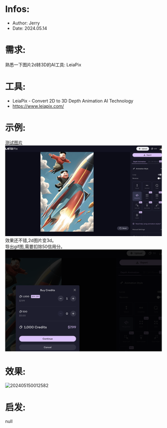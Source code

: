 # Infos:

- Author: Jerry
- Date: 2024.05.14

# 需求:
熟悉一下图片2d转3D的AI工具: LeiaPix 

# 工具:
- LeiaPix - Convert 2D to 3D Depth Animation AI Technology
- https://www.leiapix.com/

# 示例:

[测试图片](https://imagine.bc8.ai/gallery/o/dda6871a-01a2-4b96-9ea0-56762d082f7e)
![20240514043823](https://raw.githubusercontent.com/jerrychan807/imggg/master/image/20240514043823.png)
效果还不错,2d图片变3d。    
导出gif图,需要扣除50信用分。
![20240515001258](https://raw.githubusercontent.com/jerrychan807/imggg/master/image/20240515001258.png)     

# 效果:

![202405150012582](https://github.com/jerrychan807/awesome-ai-tools-practices/blob/main/static/6c03ef90-3511-4f2e-b22d-69158a64d0f3_animation.gif?raw=true)

# 启发:

null